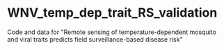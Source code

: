 # WNV_temp_dep_trait_RS_validation
Code and data for "Remote sensing of temperature-dependent mosquito and viral traits predicts field surveillance-based disease risk"
